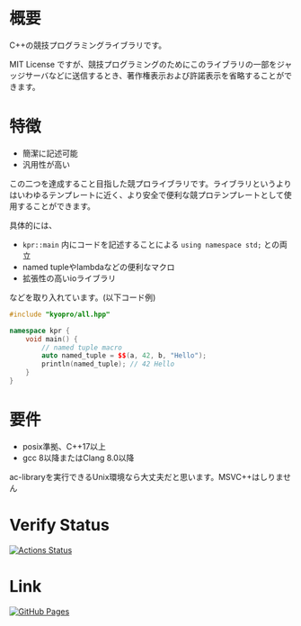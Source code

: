 # 概要
C++の競技プログラミングライブラリです。

MIT License ですが、競技プログラミングのためにこのライブラリの一部をジャッジサーバなどに送信するとき、著作権表示および許諾表示を省略することができます。

# 特徴
- 簡潔に記述可能
- 汎用性が高い

この二つを達成すること目指した競プロライブラリです。ライブラリというよりはいわゆるテンプレートに近く、より安全で便利な競プロテンプレートとして使用することができます。

具体的には、

- `kpr::main` 内にコードを記述することによる `using namespace std;` との両立
- named tupleやlambdaなどの便利なマクロ
- 拡張性の高いioライブラリ

などを取り入れています。(以下コード例)

```cpp
#include "kyopro/all.hpp"

namespace kpr {
    void main() {
        // named tuple macro
        auto named_tuple = $$(a, 42, b, "Hello");
        println(named_tuple); // 42 Hello
    }
}
```


# 要件
- posix準拠、C++17以上
- gcc 8以降またはClang 8.0以降

ac-libraryを実行できるUnix環境なら大丈夫だと思います。MSVC++はしりません

# Verify Status
[![Actions Status](https://github.com/Chipppppppppp/kyopro/workflows/verify/badge.svg)](https://github.com/Chipppppppppp/kyopro/actions)

# Link
[![GitHub Pages](https://img.shields.io/static/v1?label=GitHub+Pages&message=+&color=brightgreen&logo=github)](https://Chipppppppppp.github.io/kyopro/)
